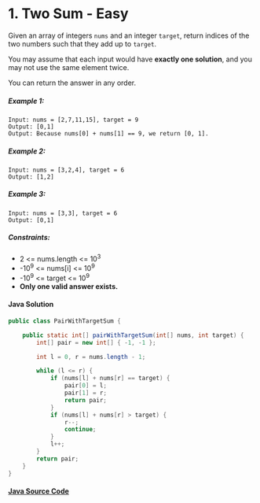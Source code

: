 # 1. Two Sum - Easy

Given an array of integers ```nums``` and an integer ```target```, return indices of the two numbers such that they add up to ```target```.

You may assume that each input would have <b>exactly one solution</b>, and you may not use the same element twice.

You can return the answer in any order.

##### Example 1:

```
Input: nums = [2,7,11,15], target = 9
Output: [0,1]
Output: Because nums[0] + nums[1] == 9, we return [0, 1].
```

##### Example 2:

```
Input: nums = [3,2,4], target = 6
Output: [1,2]
```

##### Example 3:

```
Input: nums = [3,3], target = 6
Output: [0,1]
```

##### Constraints:

- 2 <= nums.length <= 10<sup>3</sup>
- -10<sup>9</sup> <= nums[i] <= 10<sup>9</sup>
- -10<sup>9</sup> <= target <= 10<sup>9</sup>
- <b>Only one valid answer exists.</b>

#### Java Solution
```java
public class PairWithTargetSum {

    public static int[] pairWithTargetSum(int[] nums, int target) {
        int[] pair = new int[] { -1, -1 };

        int l = 0, r = nums.length - 1;

        while (l <= r) {
            if (nums[l] + nums[r] == target) {
                pair[0] = l;
                pair[1] = r;
                return pair;
            }
            if (nums[l] + nums[r] > target) {
                r--;
                continue;
            }
            l++;
        }
        return pair;
    }
}
```

#### [Java Source Code](../../../src/main/java/com/algorithm/twopointers/PairWithTargetSum.java)